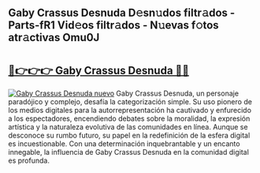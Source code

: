 ## Gaby Crassus Desnuda D𝚎sn𝚞dos filtr𝚊dos - Parts-fR1 Vid𝚎os filtr𝚊dos - N𝚞evas f𝚘tos atr𝚊ctivas Omu0J

# <h2><a href="http://mb0rrzy.tromn.icu/?c=Gaby+Crassus+Desnuda">🔗👉👉👉 Gaby Crassus Desnuda 🔗🔗</a></h2>

[![Gaby Crassus Desnuda nuevo](https://i.imgur.com/pEAQMta.gif)](http://mb0rrzy.tromn.icu/?c=Gaby+Crassus+Desnuda)
Gaby Crassus Desnuda, un personaje paradójico y complejo, desafía la categorización simple. Su uso pionero de los medios digitales para la autorrepresentación ha cautivado y enfurecido a los espectadores, encendiendo debates sobre la moralidad, la expresión artística y la naturaleza evolutiva de las comunidades en línea. Aunque se desconoce su rumbo futuro, su papel en la redefinición de la esfera digital es incuestionable. Con una determinación inquebrantable y un encanto innegable, la influencia de Gaby Crassus Desnuda en la comunidad digital es profunda.
